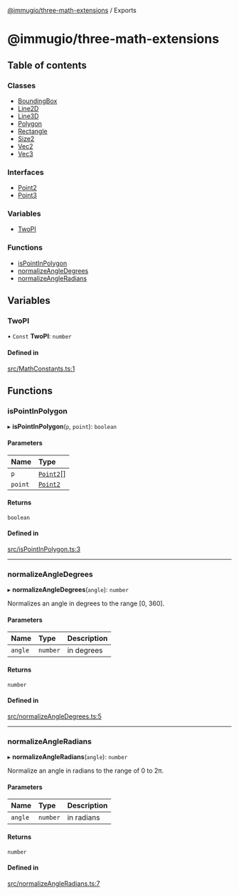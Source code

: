 [@immugio/three-math-extensions](README.md) / Exports

# @immugio/three-math-extensions

## Table of contents

### Classes

- [BoundingBox](classes/BoundingBox.md)
- [Line2D](classes/Line2D.md)
- [Line3D](classes/Line3D.md)
- [Polygon](classes/Polygon.md)
- [Rectangle](classes/Rectangle.md)
- [Size2](classes/Size2.md)
- [Vec2](classes/Vec2.md)
- [Vec3](classes/Vec3.md)

### Interfaces

- [Point2](interfaces/Point2.md)
- [Point3](interfaces/Point3.md)

### Variables

- [TwoPI](modules.md#twopi)

### Functions

- [isPointInPolygon](modules.md#ispointinpolygon)
- [normalizeAngleDegrees](modules.md#normalizeangledegrees)
- [normalizeAngleRadians](modules.md#normalizeangleradians)

## Variables

### TwoPI

• `Const` **TwoPI**: `number`

#### Defined in

[src/MathConstants.ts:1](https://github.com/Immugio/three-math-extensions/blob/66cba15/src/MathConstants.ts#L1)

## Functions

### isPointInPolygon

▸ **isPointInPolygon**(`p`, `point`): `boolean`

#### Parameters

| Name | Type |
| :------ | :------ |
| `p` | [`Point2`](interfaces/Point2.md)[] |
| `point` | [`Point2`](interfaces/Point2.md) |

#### Returns

`boolean`

#### Defined in

[src/isPointInPolygon.ts:3](https://github.com/Immugio/three-math-extensions/blob/66cba15/src/isPointInPolygon.ts#L3)

___

### normalizeAngleDegrees

▸ **normalizeAngleDegrees**(`angle`): `number`

Normalizes an angle in degrees to the range [0, 360].

#### Parameters

| Name | Type | Description |
| :------ | :------ | :------ |
| `angle` | `number` | in degrees |

#### Returns

`number`

#### Defined in

[src/normalizeAngleDegrees.ts:5](https://github.com/Immugio/three-math-extensions/blob/66cba15/src/normalizeAngleDegrees.ts#L5)

___

### normalizeAngleRadians

▸ **normalizeAngleRadians**(`angle`): `number`

Normalize an angle in radians to the range of 0 to 2π.

#### Parameters

| Name | Type | Description |
| :------ | :------ | :------ |
| `angle` | `number` | in radians |

#### Returns

`number`

#### Defined in

[src/normalizeAngleRadians.ts:7](https://github.com/Immugio/three-math-extensions/blob/66cba15/src/normalizeAngleRadians.ts#L7)
